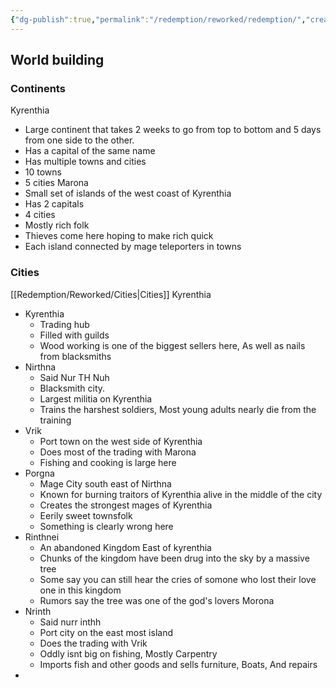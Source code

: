 ```yaml
---
{"dg-publish":true,"permalink":"/redemption/reworked/redemption/","created":"2024-07-03T21:05:41.042-05:00","updated":"2024-07-08T21:49:21.318-05:00"}
---
```



## World building

###  Continents
Kyrenthia 
-  Large continent that takes 2 weeks to go from top to bottom and 5 days from one side to the other. 
- Has a capital of the same name
- Has multiple towns and cities
- 10 towns
- 5 cities
Marona
 - Small set of islands of the west coast of Kyrenthia
 - Has 2 capitals
 - 4 cities
 - Mostly rich folk
 - Thieves come here hoping to make rich quick
 - Each island connected by mage teleporters in towns

### Cities
[[Redemption/Reworked/Cities\|Cities]]
Kyrenthia
 - Kyrenthia 
	-  Trading hub
	- Filled with guilds 
	- Wood working is one of the biggest sellers here, As well as nails from blacksmiths
- Nirthna
	- Said Nur TH Nuh
	- Blacksmith city.
	- Largest militia on Kyrenthia
	- Trains the harshest soldiers, Most young adults nearly die from the training
- Vrik 
	-  Port town on the west side of Kyrenthia 
	- Does most of the trading with Marona
	- Fishing and cooking is large here
- Porgna
	- Mage City south east of Nirthna 
	-  Known for burning traitors of Kyrenthia alive in the middle of the city
	- Creates the strongest mages of Kyrenthia
	- Eerily sweet townsfolk
	-  Something is clearly wrong here
- Rinthnei
	- An abandoned Kingdom East of kyrenthia
	- Chunks of the kingdom have been drug into the sky by a massive tree
	- Some say you can still hear the cries of somone who lost their love one in this kingdom
	- Rumors say the tree was one of the god's lovers
Morona
- Nrinth 
	- Said nurr inthh
	- Port city on the east most island 
	- Does the trading with Vrik
	- Oddly isnt big on fishing, Mostly Carpentry
	- Imports fish and other goods and sells furniture, Boats, And repairs
 - 